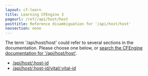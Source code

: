 ```yaml
---
layout: cf-learn
title: Learning CFEngine 3
pageurl: /ref//api/host/host
posttitle: Reference disambiguation for '/api/host/host'
navsection: none
---
```


The term '/api/host/host' could refer to several sections in the documentation. Please choose one below, or
[search the CFEngine documentation for '/api/host/host'](http://cfengine.com/docs/latest/search.html?q=/api/host/host).

- [/api/host/:host-id](http://cfengine.com/docs/latest/reference-enterprise-api-ref-uri-resources.html#api-host-host-id)
- [/api/host/:host-id/vital/:vital-id](http://cfengine.com/docs/latest/reference-enterprise-api-ref-uri-resources.html#api-host-host-id-vital-vital-id)
